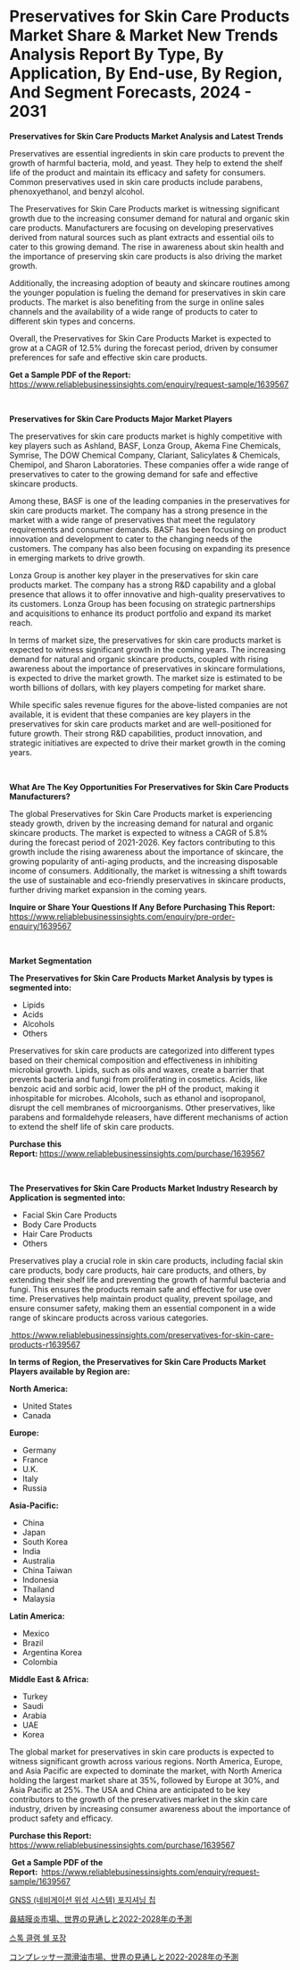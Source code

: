 <p><h1>Preservatives for Skin Care Products Market Share & Market New Trends Analysis Report By Type, By Application, By End-use, By Region, And Segment Forecasts, 2024 - 2031</h1></p><p><strong>Preservatives for Skin Care Products Market Analysis and Latest Trends</strong></p>
<p><p>Preservatives are essential ingredients in skin care products to prevent the growth of harmful bacteria, mold, and yeast. They help to extend the shelf life of the product and maintain its efficacy and safety for consumers. Common preservatives used in skin care products include parabens, phenoxyethanol, and benzyl alcohol.</p><p>The Preservatives for Skin Care Products market is witnessing significant growth due to the increasing consumer demand for natural and organic skin care products. Manufacturers are focusing on developing preservatives derived from natural sources such as plant extracts and essential oils to cater to this growing demand. The rise in awareness about skin health and the importance of preserving skin care products is also driving the market growth.</p><p>Additionally, the increasing adoption of beauty and skincare routines among the younger population is fueling the demand for preservatives in skin care products. The market is also benefiting from the surge in online sales channels and the availability of a wide range of products to cater to different skin types and concerns.</p><p>Overall, the Preservatives for Skin Care Products Market is expected to grow at a CAGR of 12.5% during the forecast period, driven by consumer preferences for safe and effective skin care products.</p></p>
<p><strong>Get a Sample PDF of the Report:&nbsp;</strong> <a href="https://www.reliablebusinessinsights.com/enquiry/request-sample/1639567">https://www.reliablebusinessinsights.com/enquiry/request-sample/1639567</a></p>
<p>&nbsp;</p>
<p><strong>Preservatives for Skin Care Products Major Market Players</strong></p>
<p><p>The preservatives for skin care products market is highly competitive with key players such as Ashland, BASF, Lonza Group, Akema Fine Chemicals, Symrise, The DOW Chemical Company, Clariant, Salicylates & Chemicals, Chemipol, and Sharon Laboratories. These companies offer a wide range of preservatives to cater to the growing demand for safe and effective skincare products.</p><p>Among these, BASF is one of the leading companies in the preservatives for skin care products market. The company has a strong presence in the market with a wide range of preservatives that meet the regulatory requirements and consumer demands. BASF has been focusing on product innovation and development to cater to the changing needs of the customers. The company has also been focusing on expanding its presence in emerging markets to drive growth.</p><p>Lonza Group is another key player in the preservatives for skin care products market. The company has a strong R&D capability and a global presence that allows it to offer innovative and high-quality preservatives to its customers. Lonza Group has been focusing on strategic partnerships and acquisitions to enhance its product portfolio and expand its market reach.</p><p>In terms of market size, the preservatives for skin care products market is expected to witness significant growth in the coming years. The increasing demand for natural and organic skincare products, coupled with rising awareness about the importance of preservatives in skincare formulations, is expected to drive the market growth. The market size is estimated to be worth billions of dollars, with key players competing for market share.</p><p>While specific sales revenue figures for the above-listed companies are not available, it is evident that these companies are key players in the preservatives for skin care products market and are well-positioned for future growth. Their strong R&D capabilities, product innovation, and strategic initiatives are expected to drive their market growth in the coming years.</p></p>
<p>&nbsp;</p>
<p><strong>What Are The Key Opportunities For Preservatives for Skin Care Products Manufacturers?</strong></p>
<p><p>The global Preservatives for Skin Care Products market is experiencing steady growth, driven by the increasing demand for natural and organic skincare products. The market is expected to witness a CAGR of 5.8% during the forecast period of 2021-2026. Key factors contributing to this growth include the rising awareness about the importance of skincare, the growing popularity of anti-aging products, and the increasing disposable income of consumers. Additionally, the market is witnessing a shift towards the use of sustainable and eco-friendly preservatives in skincare products, further driving market expansion in the coming years.</p></p>
<p><strong>Inquire or Share Your Questions If Any Before Purchasing This Report:</strong> <a href="https://www.reliablebusinessinsights.com/enquiry/pre-order-enquiry/1639567">https://www.reliablebusinessinsights.com/enquiry/pre-order-enquiry/1639567</a></p>
<p>&nbsp;</p>
<p><strong>Market Segmentation</strong></p>
<p><strong>The Preservatives for Skin Care Products Market Analysis by types is segmented into:</strong></p>
<p><ul><li>Lipids</li><li>Acids</li><li>Alcohols</li><li>Others</li></ul></p>
<p><p>Preservatives for skin care products are categorized into different types based on their chemical composition and effectiveness in inhibiting microbial growth. Lipids, such as oils and waxes, create a barrier that prevents bacteria and fungi from proliferating in cosmetics. Acids, like benzoic acid and sorbic acid, lower the pH of the product, making it inhospitable for microbes. Alcohols, such as ethanol and isopropanol, disrupt the cell membranes of microorganisms. Other preservatives, like parabens and formaldehyde releasers, have different mechanisms of action to extend the shelf life of skin care products.</p></p>
<p><strong>Purchase this Report:&nbsp;</strong><a href="https://www.reliablebusinessinsights.com/purchase/1639567">https://www.reliablebusinessinsights.com/purchase/1639567</a></p>
<p>&nbsp;</p>
<p><strong>The Preservatives for Skin Care Products Market Industry Research by Application is segmented into:</strong></p>
<p><ul><li>Facial Skin Care Products</li><li>Body Care Products</li><li>Hair Care Products</li><li>Others</li></ul></p>
<p><p>Preservatives play a crucial role in skin care products, including facial skin care products, body care products, hair care products, and others, by extending their shelf life and preventing the growth of harmful bacteria and fungi. This ensures the products remain safe and effective for use over time. Preservatives help maintain product quality, prevent spoilage, and ensure consumer safety, making them an essential component in a wide range of skincare products across various categories.</p></p>
<p><a href="https://www.reliablebusinessinsights.com/preservatives-for-skin-care-products-r1639567">&nbsp;https://www.reliablebusinessinsights.com/preservatives-for-skin-care-products-r1639567</a></p>
<p><strong>In terms of Region, the Preservatives for Skin Care Products Market Players available by Region are:</strong></p>
<p>
    <p> <strong> North America: </strong>
        <ul>
            <li>United States</li>
            <li>Canada</li>
        </ul>
        </p> 
    <p> <strong> Europe: </strong>
        <ul>
            <li>Germany</li>
            <li>France</li>
            <li>U.K.</li>
            <li>Italy</li>
            <li>Russia</li>
        </ul>
        </p> 
    <p> <strong> Asia-Pacific: </strong>
        <ul>
            <li>China</li>
            <li>Japan</li>
            <li>South Korea</li>
            <li>India</li>
            <li>Australia</li>
            <li>China Taiwan</li>
            <li>Indonesia</li>
            <li>Thailand</li>
            <li>Malaysia</li>
        </ul>
        </p> 
    <p> <strong> Latin America: </strong>
        <ul>
            <li>Mexico</li>
            <li>Brazil</li>
            <li>Argentina Korea</li>
            <li>Colombia</li>
        </ul>
        </p> 
    <p> <strong> Middle East & Africa: </strong>
        <ul>
            <li>Turkey</li>
            <li>Saudi</li>
            <li>Arabia</li>
            <li>UAE</li>
            <li>Korea</li>
        </ul>
    </p>
    </p>
<p><p>The global market for preservatives in skin care products is expected to witness significant growth across various regions. North America, Europe, and Asia Pacific are expected to dominate the market, with North America holding the largest market share at 35%, followed by Europe at 30%, and Asia Pacific at 25%. The USA and China are anticipated to be key contributors to the growth of the preservatives market in the skin care industry, driven by increasing consumer awareness about the importance of product safety and efficacy.</p></p>
<p><strong>Purchase this Report: </strong><a href="https://www.reliablebusinessinsights.com/purchase/1639567">https://www.reliablebusinessinsights.com/purchase/1639567</a></p>
<p>&nbsp;<strong>Get a Sample PDF of the Report:&nbsp;&nbsp;</strong><a href="https://www.reliablebusinessinsights.com/enquiry/request-sample/1639567">https://www.reliablebusinessinsights.com/enquiry/request-sample/1639567</a></p>
<p><strong></strong></p>
<p><p><a href="https://medium.com/@cheakinaclarke1994/%EA%B8%80%EB%A1%9C%EB%B2%8C-gnss-%EC%9C%84%EC%84%B1-%ED%95%AD%EB%B2%95-%EC%8B%9C%EC%8A%A4%ED%85%9C-%EC%9C%84%EC%B9%98-%EC%B9%A9-%EC%8B%9C%EC%9E%A5-%EC%84%B9%ED%84%B0-%EC%9C%A0%ED%98%95-%EC%9D%91%EC%9A%A9-%EB%B6%84%EC%95%BC-%EC%8B%9C%EC%9E%A5-%EC%B0%B8%EA%B0%80%EC%9E%90-%EC%A0%84%EB%9E%B5-%EC%A7%80%EC%97%AD%EB%B3%84-%EC%84%B1%EC%9E%A5-%EB%8F%99%ED%96%A5-%EB%B0%8F-%EB%AF%B8%EB%9E%98-%EC%A0%84%EB%A7%9D-2024-2031-89a1df6a34e6">GNSS (네비게이션 위성 시스템) 포지셔닝 칩</a></p><p><a href="https://medium.com/@ryleebauch2023/%E3%83%A9%E3%82%A4%E3%83%8E%E3%82%B3%E3%83%B3%E3%82%B8%E3%83%A3%E3%83%B3%E3%82%AF%E3%83%86%E3%82%A3%E3%83%93%E3%83%86%E3%82%A3%E3%82%B9%E5%B8%82%E5%A0%B4-%E3%82%B0%E3%83%AD%E3%83%BC%E3%83%90%E3%83%AB%E5%B1%95%E6%9C%9B%E3%81%8A%E3%82%88%E3%81%B32022-2028%E5%B9%B4%E3%81%AE%E5%B8%82%E5%A0%B4%E4%BA%88%E6%B8%AC-%E5%B8%82%E5%A0%B4%E4%BA%88%E6%B8%AC-%E5%B8%82%E5%A0%B4%E3%83%88%E3%83%AC%E3%83%B3%E3%83%89%E3%81%8A%E3%82%88%E3%81%B3%E5%BD%B1%E9%9F%BF%E5%88%86%E6%9E%90-2024%E5%B9%B4-2031%E5%B9%B4-4bc22b737124">鼻結膜炎市場、世界の見通しと2022-2028年の予測</a></p><p><a href="https://medium.com/@cheakinaclarke1994/%EC%A3%BC%EC%8B%9D-%ED%81%B4%EB%9E%A8%EC%85%80-%ED%8F%AC%EC%9E%A5-%EC%8B%9C%EC%9E%A5-%EC%A0%90%EC%9C%A0%EC%9C%A8-%EB%B0%8F-%EC%8B%9C%EC%9E%A5-%EB%B6%84%EC%84%9D-%EC%84%B1%EC%9E%A5-%EC%B6%94%EC%84%B8-%EB%B0%8F-2024-2031-%EA%B8%B0%EA%B0%84%EC%97%90-%EB%8C%80%ED%95%9C-%EC%98%88%EC%B8%A1-a9e95fe6b414">스톡 클램 쉘 포장</a></p><p><a href="https://medium.com/@ryleebauch2023/%E5%9C%A7%E7%B8%AE%E6%A9%9F%E7%94%A8%E6%BD%A4%E6%BB%91%E6%B2%B9%E5%B8%82%E5%A0%B4-%E3%82%B0%E3%83%AD%E3%83%BC%E3%83%90%E3%83%AB%E5%B1%95%E6%9C%9B%E3%81%A82022%E5%B9%B4%E3%81%8B%E3%82%892028%E5%B9%B4%E3%81%BE%E3%81%A7%E3%81%AE%E4%BA%88%E6%B8%AC%E5%B8%82%E5%A0%B4%E8%AA%BF%E6%9F%BB%E3%83%AC%E3%83%9D%E3%83%BC%E3%83%88%E3%81%AF-2024%E5%B9%B4%E3%81%8B%E3%82%892031%E5%B9%B4%E3%81%BE%E3%81%A7%E3%81%AE-%E3%81%AEcagr%E3%81%A7%E3%81%AE%E5%B8%82%E5%A0%B4%E8%A6%8F%E6%A8%A1-%E3%82%B7%E3%82%A7%E3%82%A2-%E6%88%90%E9%95%B7%E7%8E%87%E3%81%AB%E3%81%A4%E3%81%84%E3%81%A6%E3%81%AE%E5%88%86%E6%9E%90%E3%82%92%E5%90%AB%E3%82%93%E3%81%A7%E3%81%84%E3%81%BE%E3%81%99-7ef97df57814">コンプレッサー潤滑油市場、世界の見通しと2022-2028年の予測</a></p></p>